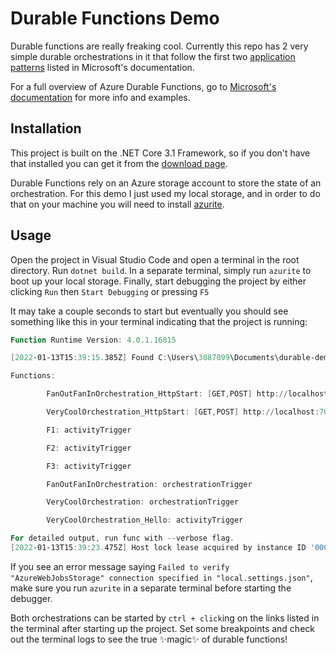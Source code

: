 # Durable Functions Demo

Durable functions are really freaking cool. Currently this repo has 2 very simple durable orchestrations in it that follow the first two [application patterns](https://docs.microsoft.com/en-us/azure/azure-functions/durable/durable-functions-overview?tabs=csharp#application-patterns) listed in Microsoft's documentation.

For a full overview of Azure Durable Functions, go to [Microsoft's documentation](https://docs.microsoft.com/en-us/azure/azure-functions/durable/) for more info and examples.

## Installation

This project is built on the .NET Core 3.1 Framework, so if you don't have that installed you can get it from the [download page](https://dotnet.microsoft.com/en-us/download/dotnet/3.1).

Durable Functions rely on an Azure storage account to store the state of an orchestration. For this demo I just used my local storage, and in order to do that on your machine you will need to install [azurite](https://docs.microsoft.com/en-us/azure/storage/common/storage-use-azurite?tabs=visual-studio#install-azurite).

## Usage

Open the project in Visual Studio Code and open a terminal in the root directory. Run `dotnet build`. In a separate terminal, simply run `azurite` to boot up your local storage. Finally, start debugging the project by either clicking `Run` then `Start Debugging` or pressing `F5`

It may take a couple seconds to start but eventually you should see something like this in your terminal indicating that the project is running:

```powershell
Function Runtime Version: 4.0.1.16815

[2022-01-13T15:39:15.385Z] Found C:\Users\3087099\Documents\durable-demo\durable-demo.csproj. Using for user secrets file configuration.

Functions:

        FanOutFanInOrchestration_HttpStart: [GET,POST] http://localhost:7071/api/FanOutFanInOrchestration_HttpStart

        VeryCoolOrchestration_HttpStart: [GET,POST] http://localhost:7071/api/VeryCoolOrchestration_HttpStart

        F1: activityTrigger

        F2: activityTrigger

        F3: activityTrigger

        FanOutFanInOrchestration: orchestrationTrigger

        VeryCoolOrchestration: orchestrationTrigger

        VeryCoolOrchestration_Hello: activityTrigger

For detailed output, run func with --verbose flag.
[2022-01-13T15:39:23.475Z] Host lock lease acquired by instance ID '000000000000000000000000C97C1807'.  
```

If you see an error message saying `Failed to verify "AzureWebJobsStorage" connection specified in "local.settings.json"`, make sure you run `azurite` in a separate terminal before starting the debugger.

Both orchestrations can be started by `ctrl + click`ing on the links listed in the terminal after starting up the project. Set some breakpoints and check out the terminal logs to see the true ✨magic✨ of durable functions!
